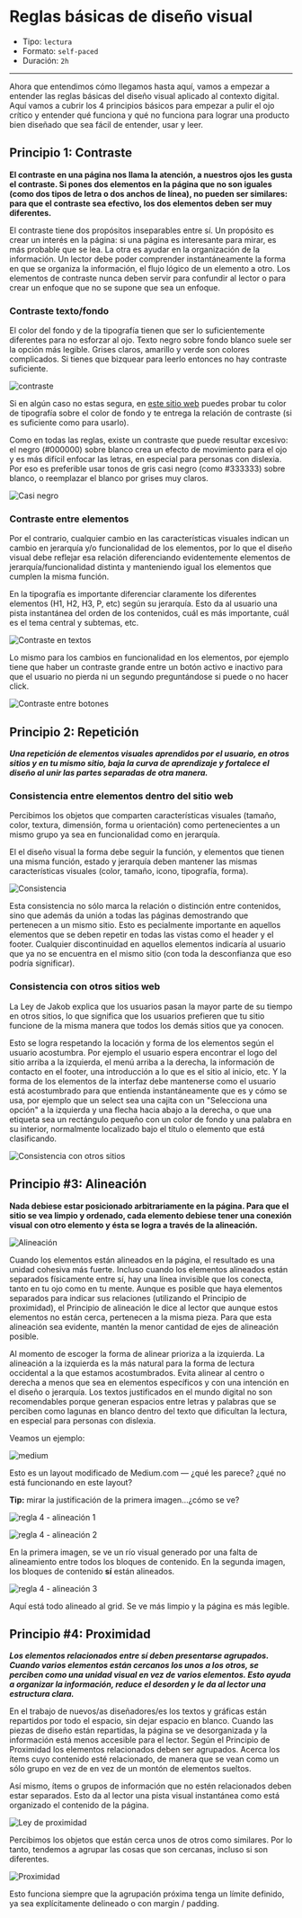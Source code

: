 # Reglas básicas de diseño visual

- Tipo: `lectura`
- Formato: `self-paced`
- Duración: `2h`

***

Ahora que entendimos cómo llegamos hasta aquí, vamos a empezar a entender las
reglas básicas del diseño visual aplicado al contexto digital. Aquí vamos a
cubrir los 4 principios básicos para empezar a pulir el ojo crítico y entender
qué funciona y qué no funciona para lograr una producto bien diseñado que sea
fácil de entender, usar y leer.

## Principio 1: Contraste

**El contraste en una página nos llama la atención, a nuestros ojos les gusta el
contraste. Si pones dos elementos en la página que no son iguales (como dos
tipos de letra o dos anchos de línea), no pueden ser similares: para que el
contraste sea efectivo, los dos elementos deben ser muy diferentes.**

El contraste tiene dos propósitos inseparables entre sí. Un propósito es crear
un interés en la página: si una página es interesante para mirar, es más probable
que se lea. La otra es ayudar en la organización de la información. Un lector
debe poder comprender instantáneamente la forma en que se organiza la información,
el flujo lógico de un elemento a otro. Los elementos de contraste nunca deben
servir para confundir al lector o para crear un enfoque que no se supone que sea
un enfoque.

### Contraste texto/fondo

El color del fondo y de la tipografía tienen que ser lo suficientemente
diferentes para no esforzar al ojo. Texto negro sobre fondo blanco suele ser la
opción más legible. Grises claros, amarillo y verde son colores complicados. Si
tienes que bizquear para leerlo entonces no hay contraste suficiente.

![contraste](https://i.ibb.co/XjkK0S9/Artboard-Copy-4.png)

Si en algún caso no estas segura, en [este sitio web](webaim.org/resources/contrastchecker)
puedes probar tu color de tipografía sobre el color de fondo y te entrega la
relación de contraste (si es suficiente como para usarlo).

Como en todas las reglas, existe un contraste que puede resultar excesivo: el
negro (#000000) sobre blanco crea un efecto de movimiento para el ojo y es más
difícil enfocar las letras, en especial para personas con dislexia. Por eso es
preferible usar tonos de gris casi negro (como #333333) sobre blanco, o
reemplazar el blanco por grises muy claros.

![Casi negro](https://i.ibb.co/9TwVKD4/Artboard-Copy-5.png)

### Contraste entre elementos

Por el contrario, cualquier cambio en las características visuales indican un
cambio en jerarquía y/o funcionalidad de los elementos, por lo que el diseño
visual debe reflejar esa relación diferenciando evidentemente elementos de
jerarquía/funcionalidad distinta y manteniendo igual los elementos que cumplen
la misma función.

En la tipografía es importante diferenciar claramente los diferentes elementos
(H1, H2, H3, P, etc) según su jerarquía. Esto da al usuario una pista
instantánea del orden de los contenidos, cuál es más importante, cuál es el tema
central y subtemas, etc.

![Contraste en textos](https://i.ibb.co/5GmXPRb/Artboard.png)

Lo mismo para los cambios en funcionalidad en los elementos, por ejemplo tiene
que haber un contraste grande entre un botón activo e inactivo para que el
usuario no pierda ni un segundo preguntándose si puede o no hacer click.

![Contraste entre botones](https://i.ibb.co/HT5bFpW/Artboard-Copy-3.png)

## Principio 2: Repetición

***Una repetición de elementos visuales aprendidos por el usuario, en otros
 sitios y en tu mismo sitio, baja la curva de aprendizaje y fortalece el diseño
al unir las partes separadas de otra manera.***

### Consistencia entre elementos dentro del sitio web

Percibimos los objetos que comparten características visuales (tamaño, color,
textura, dimensión, forma u orientación) como pertenecientes a un mismo grupo ya
sea en funcionalidad como en jerarquía.

El el diseño visual la forma debe seguir la función, y elementos que tienen una
misma función, estado y jerarquía deben mantener las mismas características
visuales (color, tamaño, icono, tipografía, forma).

![Consistencia](https://cdn.pbrd.co/images/HSD6eRY.png)

Esta consistencia no sólo marca la relación o distinción entre contenidos, sino
que además da unión a todas las páginas demostrando que pertenecen a un mismo
sitio. Esto es pecialmente importante en aquellos elementos que se deben repetir
en todas las vistas como el header y el footer. Cualquier discontinuidad en
aquellos elementos indicaría al usuario que ya no se encuentra en el mismo sitio
(con toda la desconfianza que eso podría significar).

### Consistencia con otros sitios web

La Ley de Jakob explica que los usuarios pasan la mayor parte de su tiempo en
otros sitios, lo que significa que los usuarios prefieren que tu sitio funcione
de la misma manera que todos los demás sitios que ya conocen.

Esto se logra respetando la locación y forma de los elementos según el usuario
acostumbra. Por ejemplo el usuario espera encontrar el logo del sitio arriba a
la izquierda, el menú arriba a la derecha, la información de contacto en el
footer, una introducción a lo que es el sitio al inicio, etc. Y la forma de los
elementos de la interfaz debe mantenerse como el usuario está acostumbrado para
que entienda instantáneamente que es y cómo se usa, por ejemplo que un select
sea una cajita con un "Selecciona una opción" a la izquierda y una flecha hacia
abajo a la derecha, o que una etiqueta sea un rectángulo pequeño con un color de
fondo y una palabra en su interior, normalmente localizado bajo el título o
elemento que está clasificando.

![Consistencia con otros sitios](https://cdn.pbrd.co/images/HSD6UdC.png)

## Principio #3: Alineación

**Nada debiese estar posicionado arbitrariamente en la página. Para que el sitio
se vea limpio y ordenado, cada elemento debiese tener una conexión visual con
otro elemento y ésta se logra a través de la alineación.**

![Alineación](https://cdn.pbrd.co/images/HSD5KBb.png)

Cuando los elementos están alineados en la página, el resultado es una unidad
cohesiva más fuerte. Incluso cuando los elementos alineados están separados
físicamente entre sí, hay una línea invisible que los conecta, tanto en tu ojo
como en tu mente. Aunque es posible que haya elementos separados para indicar
sus relaciones (utilizando el Principio de proximidad), el Principio de
alineación le dice al lector que aunque estos elementos no están cerca,
pertenecen a la misma pieza. Para que esta alineación sea evidente, mantén la
menor cantidad de ejes de alineación posible.

Al momento de escoger la forma de alinear prioriza a la izquierda. La alineación
a la izquierda es la más natural para la forma de lectura occidental a la que
estamos acostumbrados. Evita alinear al centro o derecha a menos que sea en
elementos específicos y con una intención en el diseño o jerarquía. Los textos
justificados en el mundo digital no son recomendables porque generan espacios
entre letras y palabras que se perciben como lagunas en blanco dentro del texto
que dificultan la lectura, en especial para personas con dislexia.

Veamos un ejemplo:

![medium](https://lh3.googleusercontent.com/DuhhwjtP4rV1EeeDPyBJ7ETaWW6G_HDjLtrUu2xBO5EomKceKa82vHBBSgNkncsW8MBAFiy79d6dLmevDNOoFEsxWUbn3OyIXNRoIeFQ9iOiF6OKqBCSHNojsNPIcWmNvLRcYiZ6)

Esto es un layout modificado de Medium.com — ¿qué les parece? ¿qué no está
funcionando en este layout?

**Tip:** mirar la justificación de la primera imagen…¿cómo se ve?

![regla 4 - alineación 1](https://lh5.googleusercontent.com/s-cPH27PfaEoJdPsDYiipLoaZ1bhfGMoicmnf85TZcCZTAP-3J0hPqaM_51xKZzyvxcrImMU8zKkCehFDM8DZVLPfvykcw7qxvviCL-E2cY85TD1w_dRxOcpWgECukDZ-RE_nOtH)

![regla 4 - alineación 2](https://lh6.googleusercontent.com/QBFXJsGVTruYfhSJXkbmfy_ut16chdYhYFDaRGDTR8oA2r66ccDXz2TVjMvMWyMTmRd6FiL0sUPOFnB35Ch-oiTyr8LvMv1qkRm7jQoPH9BzKCPLqV-eu3RmtYFucqDV2_2-v3cy)

En la primera imagen, se ve un río visual generado por una falta de alineamiento
entre todos los bloques de contenido. En la segunda imagen, los bloques de
contenido **sí** están alineados.

![regla 4 - alineación 3](https://lh5.googleusercontent.com/Jq7xNl2Htg3pERzKsP3LW25upa0D9YGBCMT1ni0mQQ2J0F_HNnd3feuMGRjLnTvo_Gdcan2Zo6_kyVuANd37vJ76eq0xRZSeIcJ3URhGMo5v-d4e7DPdE8GWY5Au5JKbzd7bTVql)

Aquí está todo alineado al grid. Se ve más limpio y la página es más legible.

## Principio #4: Proximidad

***Los elementos relacionados entre sí deben presentarse agrupados. Cuando varios
elementos están cercanos los unos a los otros, se perciben como una unidad visual
en vez de varios elementos. Esto ayuda a organizar la información, reduce el
desorden y le da al lector una estructura clara.***

En el trabajo de nuevos/as diseñadores/es los textos y gráficas están repartidos
por todo el espacio, sin dejar espacio en blanco. Cuando las piezas de diseño
están repartidas, la página se ve desorganizada y la información está menos
accesible para el lector. Según el Principio de Proximidad los elementos
relacionados deben ser agrupados. Acerca los ítems cuyo contenido esté
relacionado, de manera que se vean como un sólo grupo en vez de en vez de un
montón de elementos sueltos.

Así mismo, ítems o grupos de información que no estén relacionados deben estar
separados. Esto da al lector una pista visual instantánea como está organizado
el contenido de la página.

![Ley de proximidad](https://i.ibb.co/Bf73wgp/1-CAUr4-Sp-Pf-Pf3-Lz-NWt-XT2w.png)

Percibimos los objetos que están cerca unos de otros como similares. Por lo
tanto, tendemos a agrupar las cosas que son cercanas, incluso si son diferentes.

![Proximidad](https://i.ibb.co/9GvMKs7/Proximity.png)

Esto funciona siempre que la agrupación próxima tenga un límite definido, ya sea
explícitamente delineado o con margin / padding.
